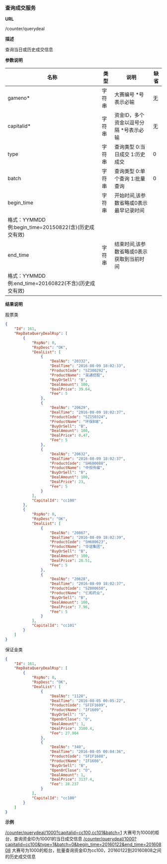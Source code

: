 
### 查询成交服务

**URL**

/counter/querydeal

**描述**

查询当日或历史成交信息

**参数说明**

|名称|类型|说明|缺省|
| -------- | -------- | -------- | -------- |
|gameno\*|字符串|大赛编号 \*号表示必输|无|
|capitalid\*|字符串|资金ID，多个资金以逗号分隔 \*号表示必输|无|
|type|字符串|查询类型 0:当日成交 1:历史成交|0|
|batch|字符串|查询类型 0:单个查询 1:批量查询|0|
|begin_time|字符串|开始时间,该参数省略或0表示最早记录时间
格式：YYMMDD 例:begin_time=20150822(含)(历史成交有效)||
|end_time|字符串|结束时间,该参数省略或0表示获取到当前时间
格式：YYMMDD 例:end_time=20160822(不含)(历史成交有效)||

**结果说明**

股票类
```json
{
    "Id": 161,
    "RepDataQueryDealRsp": [
        {
            "RspNo": 0,
            "RspDesc": "OK",
            "DealList": [
                {
                    "DealNo": "20332",
                    "DealTime": "2016-08-09 18:02:33",
                    "ProductCode": "SZ300292",
                    "ProductName": "吴通控股",
                    "BuyOrSell": "B",
                    "DealAmount": 100,
                    "DealPrice": 39.64,
                    "Fee": 5
                },
                {
                    "DealNo": "20629",
                    "DealTime": "2016-08-09 18:02:37",
                    "ProductCode": "SZ150324",
                    "ProductName": "环保B端",
                    "BuyOrSell": "B",
                    "DealAmount": 100,
                    "DealPrice": 0.47,
                    "Fee": 5
                },
                {
                    "DealNo": "20632",
                    "DealTime": "2016-08-09 18:02:37",
                    "ProductCode": "SH600088",
                    "ProductName": "中视传媒",
                    "BuyOrSell": "B",
                    "DealAmount": 100,
                    "DealPrice": 23,
                    "Fee": 5
                }
            ],
            "CapitalId": "cc100"
        },
        {
            "RspNo": 0,
            "RspDesc": "OK",
            "DealList": [
                {
                    "DealNo": "20867",
                    "DealTime": "2016-08-09 18:02:39",
                    "ProductCode": "SH600623",
                    "ProductName": "华谊集团",
                    "BuyOrSell": "B",
                    "DealAmount": 100,
                    "DealPrice": 20.51,
                    "Fee": 5
                },
                {
                    "DealNo": "20628",
                    "DealTime": "2016-08-09 18:02:37",
                    "ProductCode": "SZ000650",
                    "ProductName": "仁和药业",
                    "BuyOrSell": "B",
                    "DealAmount": 100,
                    "DealPrice": 7.96,
                    "Fee": 5
                }
            ],
            "CapitalId": "cc101"
        }
    ]
}
```

保证金类
```json
{
    "Id": 161,
    "RepDataQueryDealRsp": [
        {
            "RspNo": 0,
            "RspDesc": "OK",
            "DealList": [
                {
                    "DealNo": "1128",
                    "DealTime": "2016-08-05 00:05:22",
                    "ProductCode": "SFIF1609",
                    "ProductName": "IF1609",
                    "BuyOrSell": "S",
                    "OpenOrClose": "O",
                    "DealAmount": 1,
                    "DealPrice": 3100.4,
                    "Fee": 27.904
                },
                {
                    "DealNo": "340",
                    "DealTime": "2016-08-05 00:04:36",
                    "ProductCode": "SFIF1608",
                    "ProductName": "IF1608",
                    "BuyOrSell": "B",
                    "OpenOrClose": "O",
                    "DealAmount": 1,
                    "DealPrice": 3137.4,
                    "Fee": 28.237
                }
            ],
            "CapitalId": "cc100"
        }
    ]
}
```


**示例**

[/counter/querydeal/1000?capitalid=cc100,cc101&batch=1]($APIHOST$/counter/querydeal/1000?capitalid=cc100,cc101&batch=1)
大赛号为1000的柜台，查询资金ID为10001的当日成交信息
[/counter/querydeal/1000?capitalid=cc100&type=1&batch=0&begin_time=20160122&end_time=20160808]($APIHOST$/counter/querydeal/1000?capitalid=cc100&type=1&batch=0&begin_time=20160122&end_time=20160808)
大赛号为1000的柜台，批量查询资金ID为cc100，20160122到20160808之间的历史成交信息